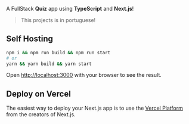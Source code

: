 A FullStack **Quiz** app using **TypeScript** and **Next.js**!

> This projects is in portuguese!

## Self Hosting
```bash
npm i && npm run build && npm run start
# or
yarn && yarn build && yarn start
```

Open [http://localhost:3000](http://localhost:3000) with your browser to see the result.

## Deploy on Vercel

The easiest way to deploy your Next.js app is to use the [Vercel Platform](https://vercel.com/new?utm_medium=default-template&filter=next.js&utm_source=create-next-app&utm_campaign=create-next-app-readme) from the creators of Next.js.